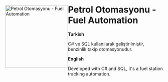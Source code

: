 <div style="display: flex; align-items: center;">
    <img src="https://user-images.githubusercontent.com/70735387/206920020-630bf435-cc02-4f1b-84ec-05499992d403.png" alt="Petrol Otomasyonu - Fuel Automation" width="200px">
    <div>
        <h1>Petrol Otomasyonu - Fuel Automation</h1>
        <p><strong>Turkish</strong></p>
        <p>C# ve SQL kullanılarak geliştirilmiştir, benzinlik takip otomasyonudur.</p>
        <p><strong>English</strong></p>
        <p>Developed with C# and SQL, it's a fuel station tracking automation.</p>
    </div>
</div>
